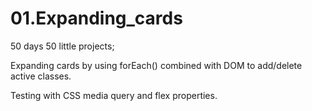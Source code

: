 # 01.Expanding_cards
50 days 50 little projects;

Expanding cards by using forEach() combined with DOM to add/delete active classes.

Testing with CSS media query and flex properties.
